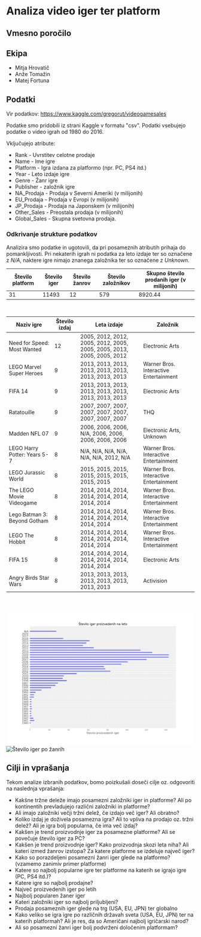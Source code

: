 # Analiza video iger ter platform
## Vmesno poročilo
## Ekipa
* Mitja Hrovatič
* Anže Tomažin
* Matej Fortuna


## Podatki
Vir podatkov: https://www.kaggle.com/gregorut/videogamesales

Podatke smo pridobili iz strani Kaggle v formatu "csv".
Podatki vsebujejo podatke o video igrah od 1980 do 2016.

Vključujejo atribute:

* Rank - Uvrstitev celotne prodaje
* Name - Ime igre
* Platform - Igra izdana za platformo (npr. PC, PS4 itd.)
* Year - Leto izdaje igre
* Genre - Žanr igre
* Publisher - založnik igre
* NA_Prodaja - Prodaja v Severni Ameriki (v milijonih)
* EU_Prodaja - Prodaja v Evropi (v milijonih)
* JP_Prodaja - Prodaja na Japonskem (v milijonih)
* Other_Sales - Preostala prodaja (v milijonih)
* Global_Sales - Skupna svetovna prodaja.

### Odkrivanje strukture podatkov
Analizira smo podatke in ugotovili, da pri posameznih atributih prihaja do pomankljivosti. Pri nekaterih igrah ni podatka za leto izdaje ter so označene z *N/A*, naktere igre nimajo znanega založnika ter so označene z *Unknown*.

Število platform | Število iger | Število žanrov | Število založnikov | Skupno število prodanih iger (v milijonih)
---------------- | ------------ | -------------- | ------------------ | ----------------------------
31               | 11493        | 12             | 579                | 8920.44

<br>

Naziv igre | Število izdaj | Leta izdaje | Založnik 
 --------- | ------------- | ----------- | --------
Need for Speed: Most Wanted | 12 | 2005, 2012, 2012, 2005, 2012, 2005, 2005, 2005, 2013, 2005, 2005, 2012 | Electronic Arts
LEGO Marvel Super Heroes | 9 | 2013, 2013, 2013, 2013, 2013, 2013, 2013, 2013, 2013 | Warner Bros. Interactive Entertainment
FIFA 14 | 9 | 2013, 2013, 2013, 2013, 2013, 2013, 2013, 2013, 2013 | Electronic Arts
Ratatouille | 9 | 2007, 2007, 2007, 2007, 2007, 2007, 2007, 2007, 2007 | THQ
Madden NFL 07 | 9 | 2006, 2006, 2006, N/A, 2006, 2006, 2006, 2006, 2006 | Electronic Arts, Unknown
LEGO Harry Potter: Years 5-7 | 8 | N/A, N/A, N/A, N/A, N/A, N/A, 2012, N/A | Warner Bros. Interactive Entertainment
LEGO Jurassic World | 8 | 2015, 2015, 2015, 2015, 2015, 2015, 2015, 2015 | Warner Bros. Interactive Entertainment
The LEGO Movie Videogame | 8 | 2014, 2014, 2014, 2014, 2014, 2014, 2014, 2014 | Warner Bros. Interactive Entertainment
Lego Batman 3: Beyond Gotham | 8 | 2014, 2014, 2014, 2014, 2014, 2014, 2014, 2014 | Warner Bros. Interactive Entertainment
LEGO The Hobbit | 8 | 2014, 2014, 2014, 2014, 2014, 2014, 2014, 2014 | Warner Bros. Interactive Entertainment
FIFA 15 | 8 | 2014, 2014, 2014, 2014, 2014, 2014, 2014, 2014 | Electronic Arts
Angry Birds Star Wars | 8 | 2013, 2013, 2013, 2013, 2013, 2013, 2013, 2013 | Activision


<br>
<br>
<img src="slike/stevilo_iger_proizvedenih_na_leto.png" alt="Število iger proizvedenih na leto">
<img src="slike/stevilo_iger_po_žanrih.png" alt="Število iger po žanrih">


## Cilji in vprašanja
Tekom analize izbranih podatkov, bomo poizkušali doseči cilje oz. odgovoriti na naslednja vprašanja:

* Kakšne tržne deleže imajo posamezni založniki iger in platforme? Ali po kontinentih prevladujejo različni založniki in platforme?
* Ali imajo založniki večji tržni delež, če izdajo več iger? Ali obratno?
* Koliko izdaj je doživela posamezna igra? Ali to vpliva na prodajo oz. tržni delež? Ali je igra bolj popularna, če ima več izdaj?
* Kakšen je trend proizvodnje iger za posamezne platforme? Ali se povečuje število iger za PC?
* Kakšen je trend proizvodnje iger? Kako proizvodnja skozi leta niha? Ali kateri izmed žanrov izstopa? Za katere platforme se izdeluje največ iger?
* Kako so porazdeljeni posamezni žanri iger glede na platformo? (vzamemo zanimiv primer platforme)
* Katere so najbolj popularne igre ter platforme na katerih se igrajo igre (PC, PS4 itd.)?
* Katere igre so najbolj prodajne?
* Največ proizvedenih iger po letih
* Najbolj popularen žaner iger
* Kateri založniki iger so najbolj priljubljeni?
* Prodaja posameznih iger glede na trg (USA, EU, JPN) ter globalno
* Kako veliko se igra igre po različnih državah sveta (USA, EU, JPN) ter na katerih platformah? Ali je res, da so Američani najbolj igričarski narod?
* Ali so posamezni žanri iger bolj podvrženi določenim platformam?
